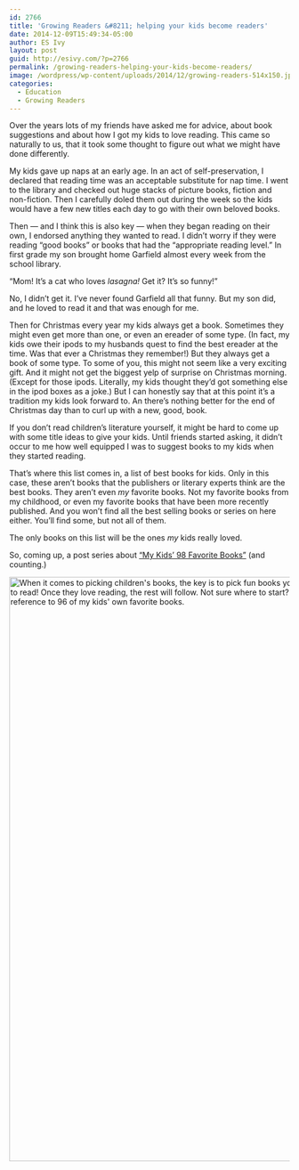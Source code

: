 ```yaml
---
id: 2766
title: 'Growing Readers &#8211; helping your kids become readers'
date: 2014-12-09T15:49:34-05:00
author: ES Ivy
layout: post
guid: http://esivy.com/?p=2766
permalink: /growing-readers-helping-your-kids-become-readers/
image: /wordpress/wp-content/uploads/2014/12/growing-readers-514x150.jpg
categories:
  - Education
  - Growing Readers
---
```

Over the years lots of my friends have asked me for advice, about book suggestions and about how I got my kids to love reading. This came so naturally to us, that it took some thought to figure out what we might have done differently.<!--more-->

My kids gave up naps at an early age. In an act of self-preservation, I declared that reading time was an acceptable substitute for nap time. I went to the library and checked out huge stacks of picture books, fiction and non-fiction. Then I carefully doled them out during the week so the kids would have a few new titles each day to go with their own beloved books.

Then — and I think this is also key — when they began reading on their own, I endorsed anything they wanted to read. I didn’t worry if they were reading “good books” or books that had the “appropriate reading level.” In first grade my son brought home Garfield almost every week from the school library.

“Mom! It’s a cat who loves _lasagna!_ Get it? It’s so funny!”

No, I didn’t get it. I’ve never found Garfield all that funny. But my son did, and he loved to read it and that was enough for me.

Then for Christmas every year my kids always get a book. Sometimes they might even get more than one, or even an ereader of some type. (In fact, my kids owe their ipods to my husbands quest to find the best ereader at the time. Was that ever a Christmas they remember!) But they always get a book of some type. To some of you, this might not seem like a very exciting gift. And it might not get the biggest yelp of surprise on Christmas morning. (Except for those ipods. Literally, my kids thought they&#8217;d got something else in the ipod boxes as a joke.) But I can honestly say that at this point it’s a tradition my kids look forward to. An there’s nothing better for the end of Christmas day than to curl up with a new, good, book.

If you don’t read children’s literature yourself, it might be hard to come up with some title ideas to give your kids. Until friends started asking, it didn&#8217;t occur to me how well equipped I was to suggest books to my kids when they started reading.

That’s where this list comes in, a list of best books for kids. Only in this case, these aren’t books that the publishers or literary experts think are the best books. They aren&#8217;t even _my_ favorite books. Not my favorite books from my childhood, or even my favorite books that have been more recently published. And you won’t find all the best selling books or series on here either. You’ll find some, but not all of them.

The only books on this list will be the ones _my_ kids really loved.

So, coming up, a post series about <a href="http://esivy.com/best-kids-books-my-own-kids-favorite-books/" target="_blank">“My Kids’ 98 Favorite Books”</a> (and counting.)

<img class="aligncenter size-full wp-image-2784" src="http://esivy.com/wordpress/wp-content/uploads/2014/12/favorite-books-grow-96-600x1050.jpg" alt="When it comes to picking children's books, the key is to pick fun books your kids want to read! Once they love reading, the rest will follow. Not sure where to start? Here's a reference to 96 of my kids' own favorite books." width="600" height="1050" srcset="https://esivy.com/wordpress/wp-content/uploads/2014/12/favorite-books-grow-96-600x1050.jpg 600w, https://esivy.com/wordpress/wp-content/uploads/2014/12/favorite-books-grow-96-600x1050-171x300.jpg 171w, https://esivy.com/wordpress/wp-content/uploads/2014/12/favorite-books-grow-96-600x1050-585x1024.jpg 585w" sizes="(max-width: 600px) 100vw, 600px" /> 

&nbsp;